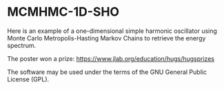 # MCMHMC-1D-SHO
Here is an example of a one-dimensional simple harmonic oscillator using Monte Carlo Metropolis-Hasting Markov Chains to retrieve the energy spectrum.

The poster won a prize: https://www.jlab.org/education/hugs/hugsprizes

The software may be used under the terms of the GNU General Public License (GPL).  
